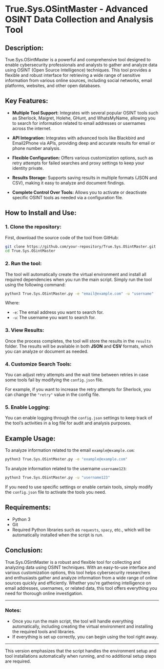 # **True.Sys.OSintMaster - Advanced OSINT Data Collection and Analysis Tool**

## **Description:**

True.Sys.OSintMaster is a powerful and comprehensive tool designed to enable cybersecurity professionals and analysts to gather and analyze data using OSINT (Open Source Intelligence) techniques. This tool provides a flexible and robust interface for retrieving a wide range of sensitive information from various online sources, including social networks, email platforms, websites, and other open databases.

## **Key Features:**

- **Multiple Tool Support:** Integrates with several popular OSINT tools such as Sherlock, Maigret, Holehe, GHunt, and WhatsMyName, allowing you to search for information related to email addresses or usernames across the internet.
  
- **API Integration:** Integrates with advanced tools like Blackbird and Email2Phone via APIs, providing deep and accurate results for email or phone number analysis.

- **Flexible Configuration:** Offers various customization options, such as retry attempts for failed searches and proxy settings to keep your identity private.

- **Results Storage:** Supports saving results in multiple formats (JSON and CSV), making it easy to analyze and document findings.

- **Complete Control Over Tools:** Allows you to activate or deactivate specific OSINT tools as needed via a configuration file.

## **How to Install and Use:**

### **1. Clone the repository:**

First, download the source code of the tool from GitHub:

```bash
git clone https://github.com/your-repository/True.Sys.OSintMaster.git
cd True.Sys.OSintMaster
```

### **2. Run the tool:**

The tool will automatically create the virtual environment and install all required dependencies when you run the main script. Simply run the tool using the following command:

```bash
python3 True.Sys.OSintMaster.py -e "email@example.com" -u "username"
```

Where:

- `-e`: The email address you want to search for.
- `-u`: The username you want to search for.

### **3. View Results:**

Once the process completes, the tool will store the results in the `results` folder. The results will be available in both **JSON** and **CSV** formats, which you can analyze or document as needed.

### **4. Customize Search Tools:**

You can adjust retry attempts and the wait time between retries in case some tools fail by modifying the `config.json` file.

For example, if you want to increase the retry attempts for Sherlock, you can change the `"retry"` value in the config file.

### **5. Enable Logging:**

You can enable logging through the `config.json` settings to keep track of the tool’s activities in a log file for audit and analysis purposes.

## **Example Usage:**

To analyze information related to the email `example@example.com`:

```bash
python3 True.Sys.OSintMaster.py -e "example@example.com"
```

To analyze information related to the username `username123`:

```bash
python3 True.Sys.OSintMaster.py -u "username123"
```

If you need to use specific settings or enable certain tools, simply modify the `config.json` file to activate the tools you need.

## **Requirements:**

- Python 3
- Git
- Required Python libraries such as `requests`, `spacy`, etc., which will be automatically installed when the script is run.

## **Conclusion:**

True.Sys.OSintMaster is a robust and flexible tool for collecting and analyzing data using OSINT techniques. With an easy-to-use interface and various customization options, this tool helps cybersecurity researchers and enthusiasts gather and analyze information from a wide range of online sources quickly and efficiently. Whether you're gathering intelligence on email addresses, usernames, or related data, this tool offers everything you need for thorough online investigation.

---

### **Notes:**

- Once you run the main script, the tool will handle everything automatically, including creating the virtual environment and installing the required tools and libraries.
- If everything is set up correctly, you can begin using the tool right away.

---

This version emphasizes that the script handles the environment setup and tool installations automatically when running, and no additional setup steps are required.
